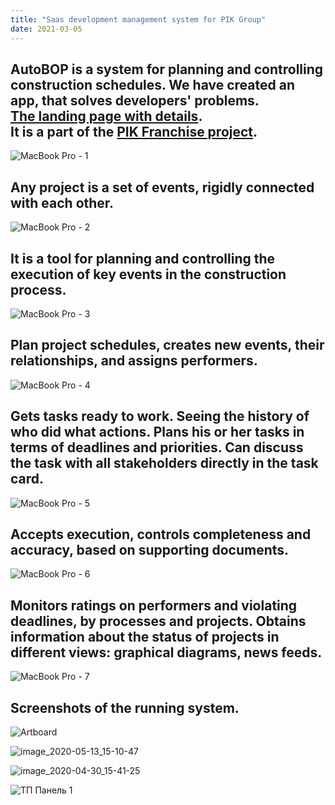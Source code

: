 ```yaml
---
title: "Saas development management system for PIK Group"
date: 2021-03-05
---
```


AutoBOP is a system for planning and controlling construction schedules. We have created an app, that solves developers' problems.  
[The landing page with details](https://bop.pik.digital/).  
It is a part of the [PIK Franchise project](https://fr.pik.ru/).
------------------------------------------------------------------------------------------------------------------------------------------------------------------------------------------------------------------------------------------------------------------

![](image1.png "MacBook Pro - 1")

Any project is a set of events, rigidly connected with each other.
------------------------------------------------------------------

![](image2.png "MacBook Pro - 2")

It is a tool for planning and controlling the execution of key events in the construction process.
--------------------------------------------------------------------------------------------------

![](image3.png "MacBook Pro - 3")

Plan project schedules, creates new events, their relationships, and assigns performers.
----------------------------------------------------------------------------------------

![](image4.png "MacBook Pro - 4")

Gets tasks ready to work. Seeing the history of who did what actions. Plans his or her tasks in terms of deadlines and priorities. Can discuss the task with all stakeholders directly in the task card.
--------------------------------------------------------------------------------------------------------------------------------------------------------------------------------------------------------

![](image5.png "MacBook Pro - 5")

Accepts execution, controls completeness and accuracy, based on supporting documents.
-------------------------------------------------------------------------------------

![](image6.png "MacBook Pro - 6")

Monitors ratings on performers and violating deadlines, by processes and projects. Obtains information about the status of projects in different views: graphical diagrams, news feeds.
---------------------------------------------------------------------------------------------------------------------------------------------------------------------------------------

![](image7.png "MacBook Pro - 7")

Screenshots of the running system.
----------------------------------

![](image8.png "Artboard")

![](image9.png "image_2020-05-13_15-10-47")

![](image10.png "image_2020-04-30_15-41-25")

![](image11.png "ТП Панель 1")
